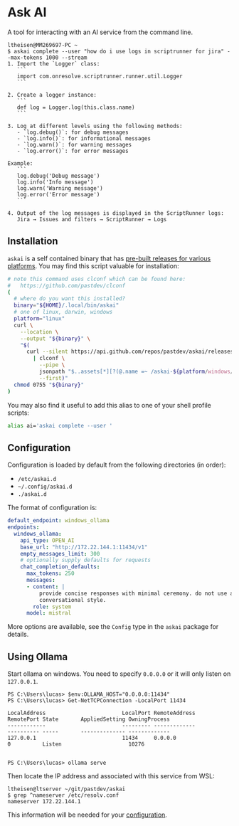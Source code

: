 # Ask AI

A tool for interacting with an AI service from the command line.

~~~console
ltheisen@MM269697-PC ~
$ askai complete --user "how do i use logs in scriptrunner for jira" --max-tokens 1000 --stream
1. Import the `Logger` class:
   ```
   import com.onresolve.scriptrunner.runner.util.Logger
   ```

2. Create a logger instance:
   ```
   def log = Logger.log(this.class.name)
   ```

3. Log at different levels using the following methods:
   - `log.debug()`: for debug messages
   - `log.info()`: for informational messages
   - `log.warn()`: for warning messages
   - `log.error()`: for error messages

Example:
   ```
   log.debug('Debug message')
   log.info('Info message')
   log.warn('Warning message')
   log.error('Error message')
   ```

4. Output of the log messages is displayed in the ScriptRunner logs:
   Jira → Issues and filters → ScriptRunner → Logs
~~~

## Installation

`askai` is a self contained binary that has [pre-built releases for various platforms](https://github.com/pastdev/askai/releases).
You may find this script valuable for installation:

~~~bash
# note this command uses clconf which can be found here:
#   https://github.com/pastdev/clconf
(
  # where do you want this installed?
  binary="${HOME}/.local/bin/askai"
  # one of linux, darwin, windows
  platform="linux"
  curl \
    --location \
    --output "${binary}" \
    "$(
      curl --silent https://api.github.com/repos/pastdev/askai/releases/latest \
        | clconf \
          --pipe \
          jsonpath "$..assets[*][?(@.name =~ /askai-${platform/windows/windows.exe}/)].browser_download_url" \
          --first)"
  chmod 0755 "${binary}"
)
~~~

You may also find it useful to add this alias to one of your shell profile scripts:

~~~bash
alias ai='askai complete --user '
~~~

## Configuration

Configuration is loaded by default from the following directories (in order):

* `/etc/askai.d`
* `~/.config/askai.d`
* `./askai.d`

The format of configuration is:

~~~yaml
default_endpoint: windows_ollama
endpoints:
  windows_ollama:
    api_type: OPEN_AI
    base_url: "http://172.22.144.1:11434/v1"
    empty_messages_limit: 300
    # optionally supply defaults for requests
    chat_completion_defaults:
      max_tokens: 250
      messages:
      - content: |
          provide concise responses with minimal ceremony. do not use a
          conversational style.
        role: system
      model: mistral
~~~

More options are available, see the `Config` type in the `askai` package for details.

## Using Ollama

Start ollama on windows.
You need to specify `0.0.0.0` or it will only listen on `127.0.0.1`.

~~~console
PS C:\Users\lucas> $env:OLLAMA_HOST="0.0.0.0:11434"
PS C:\Users\lucas> Get-NetTCPConnection -LocalPort 11434

LocalAddress                        LocalPort RemoteAddress                       RemotePort State       AppliedSetting OwningProcess
------------                        --------- -------------                       ---------- -----       -------------- -------------
127.0.0.1                           11434     0.0.0.0                             0          Listen                     10276


PS C:\Users\lucas> ollama serve
~~~

Then locate the IP address and associated with this service from WSL:

~~~console
ltheisen@ltserver ~/git/pastdev/askai
$ grep ^nameserver /etc/resolv.conf
nameserver 172.22.144.1
~~~

This information will be needed for your [configuration](#configuration).
